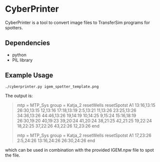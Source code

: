 # CyberPrinter

CyberPrinter is a tool to convert image files to TransferSim programs for
spotters.

## Dependencies

*  python
* PIL library

## Example Usage

`./cyberprinter.py igem_spotter_template.png`

The output is:

> mtp = MTP_Sys
> group = Katja_2
> resetWells
> resetSpotst A1   13:16,13:15 26:30,13:15 12,13:16 17:18,13:19 2:5,13:21 11,13:26 23:25,13:26 34:36,13:26 44:46,13:26 19,14:19 10,14:25 9,15:24 15:16,18:19 26:30,19:20 40,19:23 39,20:24 41,20:24 38,21:25 42,21:25 19,22:24 18,22:25 37,22:26 43,22:26 12,23:26
> end
>
>
> 
> mtp = MTP_Sys
> group = Katja_2
> resetWells
> resetSpotst A1   17,23:26 2:5,24:26 13:16,24:26 26:30,24:26
> end
  
which can be used in combination with the provided IGEM.npw file to spot the file.

